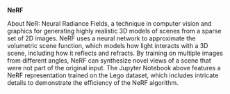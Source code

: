 **NeRF**

About NeR: Neural Radiance Fields, a technique in computer vision and graphics for generating highly realistic 3D models of scenes from a sparse set of 2D images. NeRF uses a neural network to approximate the volumetric scene function, which models how light interacts with a 3D scene, including how it reflects and refracts. By training on multiple images from different angles, NeRF can synthesize novel views of a scene that were not part of the original input.
The Jupyter Notebook above features a NeRF representation trained on the Lego dataset, which includes intricate details to demonstrate the efficiency of the NeRF algorithm.


